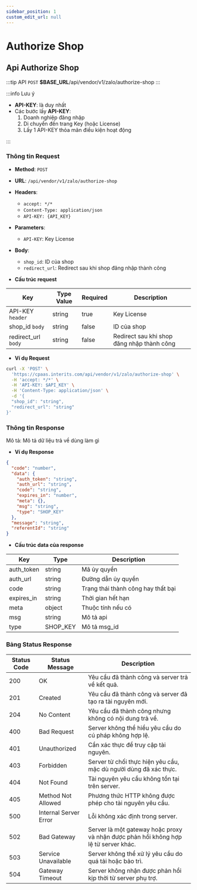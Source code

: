 ```yaml
---
sidebar_position: 1
custom_edit_url: null
---
```


# Authorize Shop

## Api Authorize Shop  

:::tip API
  `POST` __$BASE_URL__/api/vendor/v1/zalo/authorize-shop
:::

:::info Lưu ý 

  - __API-KEY__: là duy nhất
  - Các bước lấy __API-KEY__: 
    1. Doanh nghiệp đăng nhập
    2. Di chuyển đến trang Key (hoặc License)
    3. Lấy 1 API-KEY thỏa mãn điều kiện hoạt động

:::

### Thông tin Request

- **Method**: `POST`
- **URL**: `/api/vendor/v1/zalo/authorize-shop`
- **Headers**: 
  - `accept: */*`
  - `Content-Type: application/json`
  - `API-KEY: {API_KEY}`
- **Parameters**:
  - `API-KEY`: Key License
- **Body**:
  - `shop_id`: ID của shop
  - `redirect_url`: Redirect sau khi shop đăng nhập thành công

- **Cấu trúc request**

| Key          | Type Value            |     Required    | Description   |
|------------- |-----------------------|-----------------|---------------               |
| API-KEY `header`       | string                | true            |    Key License         |
| shop_id `body`         | string                | false            |     ID của shop      |
| redirect_url `body`         | string                | false            |     Redirect sau khi shop đăng nhập thành công      |

- **Ví dụ Request**

```bash
curl -X 'POST' \
  'https://cpaas.interits.com/api/vendor/v1/zalo/authorize-shop' \
  -H 'accept: */*' \
  -H 'API-KEY: $API_KEY' \
  -H 'Content-Type: application/json' \
  -d '{
  "shop_id": "string",
  "redirect_url": "string"
}'
```

### Thông tin Response

Mô tả: Mô tả dữ liệu trả về dùng làm gì 

- **Ví dụ Response**

```json
{
  "code": "number",
  "data": {
    "auth_token": "string",
    "auth_url": "string",
    "code": "string",
    "expires_in": "number",
    "meta": {},
    "msg": "string",
    "type": "SHOP_KEY"
  },
  "message": "string",
  "referentId": "string"
}
```

- **Cấu trúc data của response**

| Key        | Type             | Description       |
|------------- |-----------------|-------------------|
| auth_token         | string          |    Mã ủy quyền   |
| auth_url         | string          |    Đường dẫn ủy quyền   |
| code         | string          |    Trạng thái thành công hay thất bại   |
| expires_in         | string          |    Thời gian hết hạn   |
| meta         | object          |    Thuộc tính nếu có   |
| msg         | string          |    Mô tả api   |
| type         | SHOP_KEY          |    Mô tả msg_id   |

### Bảng Status Response

| Status Code | Status Message            | Description                                                                 |
|-------------|---------------------------|-----------------------------------------------------------------------------|
| 200         | OK                        | Yêu cầu đã thành công và server trả về kết quả.                           |
| 201         | Created                   | Yêu cầu đã thành công và server đã tạo ra tài nguyên mới.                  |
| 204         | No Content                | Yêu cầu đã thành công nhưng không có nội dung trả về.                      |
| 400         | Bad Request               | Server không thể hiểu yêu cầu do cú pháp không hợp lệ.                    |
| 401         | Unauthorized              | Cần xác thực để truy cập tài nguyên.                                       |
| 403         | Forbidden                 | Server từ chối thực hiện yêu cầu, mặc dù người dùng đã xác thực.           |
| 404         | Not Found                 | Tài nguyên yêu cầu không tồn tại trên server.                              |
| 405         | Method Not Allowed         | Phương thức HTTP không được phép cho tài nguyên yêu cầu.                   |
| 500         | Internal Server Error     | Lỗi không xác định trong server.                                            |
| 502         | Bad Gateway               | Server là một gateway hoặc proxy và nhận được phản hồi không hợp lệ từ server khác. |
| 503         | Service Unavailable       | Server không thể xử lý yêu cầu do quá tải hoặc bảo trì.                    |
| 504         | Gateway Timeout           | Server không nhận được phản hồi kịp thời từ server phụ trợ.                |



